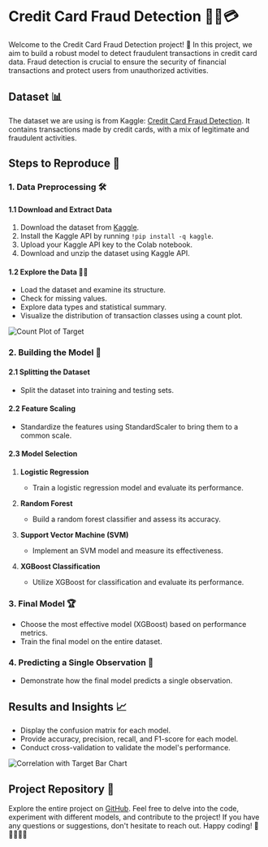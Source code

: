 # Credit Card Fraud Detection 🕵️‍♂️💳

Welcome to the Credit Card Fraud Detection project! 🌟 In this project, we aim to build a robust model to detect fraudulent transactions in credit card data. Fraud detection is crucial to ensure the security of financial transactions and protect users from unauthorized activities.

## Dataset 📊

The dataset we are using is from Kaggle: [Credit Card Fraud Detection](https://www.kaggle.com/datasets/mlg-ulb/creditcardfraud). It contains transactions made by credit cards, with a mix of legitimate and fraudulent activities.

## Steps to Reproduce 🔄

### 1. Data Preprocessing 🛠️

#### 1.1 Download and Extract Data

1. Download the dataset from [Kaggle](https://www.kaggle.com/datasets/mlg-ulb/creditcardfraud).
2. Install the Kaggle API by running `!pip install -q kaggle`.
3. Upload your Kaggle API key to the Colab notebook.
4. Download and unzip the dataset using Kaggle API.

#### 1.2 Explore the Data 🕵️‍♂️

- Load the dataset and examine its structure.
- Check for missing values.
- Explore data types and statistical summary.
- Visualize the distribution of transaction classes using a count plot.

![Count Plot of Target](https://github.com/ashay-thamankar/deep-learning-and-machine-learning/blob/main/Machine%20Learning/Credit%20Card%20Fraud%20Detection%20Model/charts/countplot%20of%20target.png)

### 2. Building the Model 🚀

#### 2.1 Splitting the Dataset

- Split the dataset into training and testing sets.

#### 2.2 Feature Scaling

- Standardize the features using StandardScaler to bring them to a common scale.

#### 2.3 Model Selection

1. **Logistic Regression**
   - Train a logistic regression model and evaluate its performance.

2. **Random Forest**
   - Build a random forest classifier and assess its accuracy.

3. **Support Vector Machine (SVM)**
   - Implement an SVM model and measure its effectiveness.

4. **XGBoost Classification**
   - Utilize XGBoost for classification and evaluate its performance.

### 3. Final Model 🏆

- Choose the most effective model (XGBoost) based on performance metrics.
- Train the final model on the entire dataset.

### 4. Predicting a Single Observation 🧐

- Demonstrate how the final model predicts a single observation.

## Results and Insights 📈

- Display the confusion matrix for each model.
- Provide accuracy, precision, recall, and F1-score for each model.
- Conduct cross-validation to validate the model's performance.

![Correlation with Target Bar Chart](https://github.com/ashay-thamankar/deep-learning-and-machine-learning/blob/main/Machine%20Learning/Credit%20Card%20Fraud%20Detection%20Model/charts/correlation%20with%20targer%20bar%20chart.png)

## Project Repository 📁

Explore the entire project on [GitHub](https://github.com/ashay-thamankar/deep-learning-and-machine-learning/tree/main/Machine%20Learning/Credit%20Card%20Fraud%20Detection%20Model). Feel free to delve into the code, experiment with different models, and contribute to the project! If you have any questions or suggestions, don't hesitate to reach out. Happy coding! 🚀👩‍💻👨‍💻
